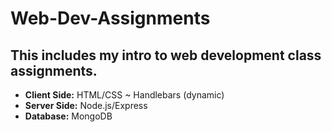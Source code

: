 # Web-Dev-Assignments
This includes my intro to web development class assignments. 
----
- **Client Side:** HTML/CSS ~ Handlebars (dynamic)
- **Server Side:** Node.js/Express
- **Database:** MongoDB
